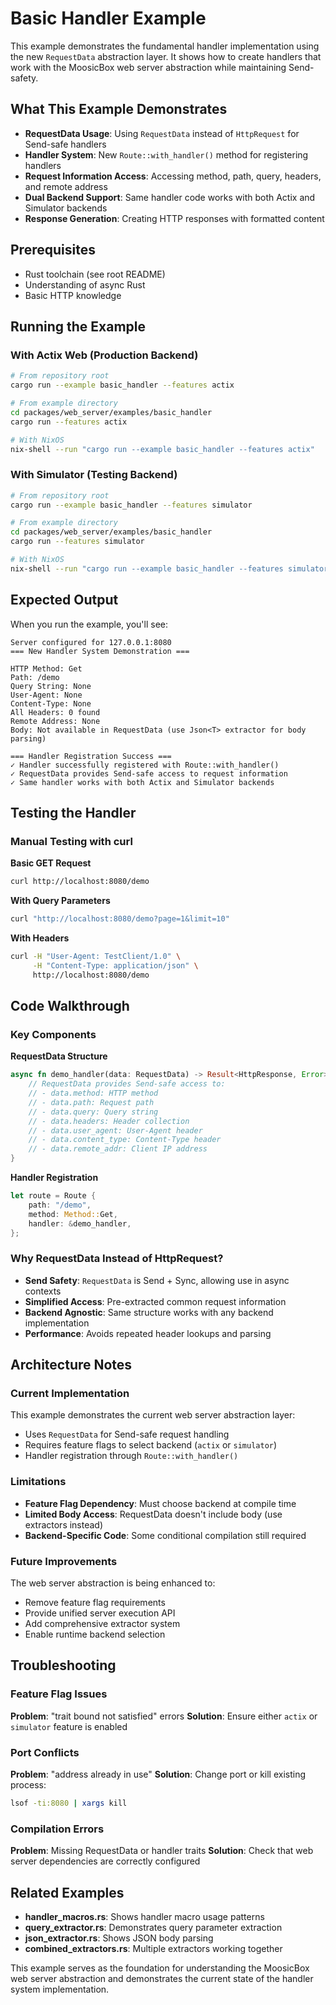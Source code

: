 # Basic Handler Example

This example demonstrates the fundamental handler implementation using the new `RequestData` abstraction layer. It shows how to create handlers that work with the MoosicBox web server abstraction while maintaining Send-safety.

## What This Example Demonstrates

- **RequestData Usage**: Using `RequestData` instead of `HttpRequest` for Send-safe handlers
- **Handler System**: New `Route::with_handler()` method for registering handlers
- **Request Information Access**: Accessing method, path, query, headers, and remote address
- **Dual Backend Support**: Same handler code works with both Actix and Simulator backends
- **Response Generation**: Creating HTTP responses with formatted content

## Prerequisites

- Rust toolchain (see root README)
- Understanding of async Rust
- Basic HTTP knowledge

## Running the Example

### With Actix Web (Production Backend)
```bash
# From repository root
cargo run --example basic_handler --features actix

# From example directory
cd packages/web_server/examples/basic_handler
cargo run --features actix

# With NixOS
nix-shell --run "cargo run --example basic_handler --features actix"
```

### With Simulator (Testing Backend)
```bash
# From repository root
cargo run --example basic_handler --features simulator

# From example directory
cd packages/web_server/examples/basic_handler
cargo run --features simulator

# With NixOS
nix-shell --run "cargo run --example basic_handler --features simulator"
```

## Expected Output

When you run the example, you'll see:
```
Server configured for 127.0.0.1:8080
=== New Handler System Demonstration ===

HTTP Method: Get
Path: /demo
Query String: None
User-Agent: None
Content-Type: None
All Headers: 0 found
Remote Address: None
Body: Not available in RequestData (use Json<T> extractor for body parsing)

=== Handler Registration Success ===
✓ Handler successfully registered with Route::with_handler()
✓ RequestData provides Send-safe access to request information
✓ Same handler works with both Actix and Simulator backends
```

## Testing the Handler

### Manual Testing with curl

**Basic GET Request**
```bash
curl http://localhost:8080/demo
```

**With Query Parameters**
```bash
curl "http://localhost:8080/demo?page=1&limit=10"
```

**With Headers**
```bash
curl -H "User-Agent: TestClient/1.0" \
     -H "Content-Type: application/json" \
     http://localhost:8080/demo
```

## Code Walkthrough

### Key Components

**RequestData Structure**
```rust
async fn demo_handler(data: RequestData) -> Result<HttpResponse, Error> {
    // RequestData provides Send-safe access to:
    // - data.method: HTTP method
    // - data.path: Request path
    // - data.query: Query string
    // - data.headers: Header collection
    // - data.user_agent: User-Agent header
    // - data.content_type: Content-Type header
    // - data.remote_addr: Client IP address
}
```

**Handler Registration**
```rust
let route = Route {
    path: "/demo",
    method: Method::Get,
    handler: &demo_handler,
};
```

### Why RequestData Instead of HttpRequest?

- **Send Safety**: `RequestData` is Send + Sync, allowing use in async contexts
- **Simplified Access**: Pre-extracted common request information
- **Backend Agnostic**: Same structure works with any backend implementation
- **Performance**: Avoids repeated header lookups and parsing

## Architecture Notes

### Current Implementation

This example demonstrates the current web server abstraction layer:
- Uses `RequestData` for Send-safe request handling
- Requires feature flags to select backend (`actix` or `simulator`)
- Handler registration through `Route::with_handler()`

### Limitations

- **Feature Flag Dependency**: Must choose backend at compile time
- **Limited Body Access**: RequestData doesn't include body (use extractors instead)
- **Backend-Specific Code**: Some conditional compilation still required

### Future Improvements

The web server abstraction is being enhanced to:
- Remove feature flag requirements
- Provide unified server execution API
- Add comprehensive extractor system
- Enable runtime backend selection

## Troubleshooting

### Feature Flag Issues
**Problem**: "trait bound not satisfied" errors
**Solution**: Ensure either `actix` or `simulator` feature is enabled

### Port Conflicts
**Problem**: "address already in use"
**Solution**: Change port or kill existing process:
```bash
lsof -ti:8080 | xargs kill
```

### Compilation Errors
**Problem**: Missing RequestData or handler traits
**Solution**: Check that web server dependencies are correctly configured

## Related Examples

- **handler_macros.rs**: Shows handler macro usage patterns
- **query_extractor.rs**: Demonstrates query parameter extraction
- **json_extractor.rs**: Shows JSON body parsing
- **combined_extractors.rs**: Multiple extractors working together

This example serves as the foundation for understanding the MoosicBox web server abstraction and demonstrates the current state of the handler system implementation.
